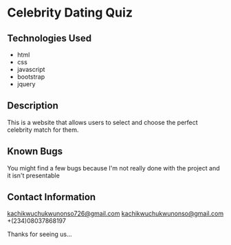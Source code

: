 # Celebrity Dating Quiz


## Technologies Used

* html
* css
* javascript
* bootstrap
* jquery

## Description
This is a website that allows users to select and choose the perfect celebrity match for them.

## Known Bugs

You might find a few bugs because I'm not really done with the project and it isn't presentable

## Contact Information
kachikwuchukwunonso726@gmail.com
kachikwuchukwunonso@gmail.com
+(234)08037868197


Thanks for seeing us...